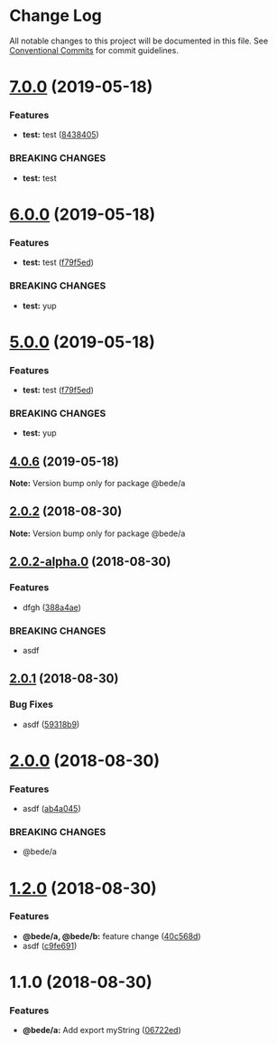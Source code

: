 # Change Log

All notable changes to this project will be documented in this file.
See [Conventional Commits](https://conventionalcommits.org) for commit guidelines.

# [7.0.0](https://github.com/CamBurris/lerna-test/compare/@bede/a@6.0.0...@bede/a@7.0.0) (2019-05-18)


### Features

* **test:** test ([8438405](https://github.com/CamBurris/lerna-test/commit/8438405))


### BREAKING CHANGES

* **test:** test






# [6.0.0](https://github.com/CamBurris/lerna-test/compare/@bede/a@4.0.6...@bede/a@6.0.0) (2019-05-18)


### Features

* **test:** test ([f79f5ed](https://github.com/CamBurris/lerna-test/commit/f79f5ed))


### BREAKING CHANGES

* **test:** yup





# [5.0.0](https://github.com/CamBurris/lerna-test/compare/@bede/a@4.0.6...@bede/a@5.0.0) (2019-05-18)


### Features

* **test:** test ([f79f5ed](https://github.com/CamBurris/lerna-test/commit/f79f5ed))


### BREAKING CHANGES

* **test:** yup






## [4.0.6](https://github.com/CamBurris/lerna-test/compare/@bede/a@2.0.2...@bede/a@4.0.6) (2019-05-18)

**Note:** Version bump only for package @bede/a






<a name="2.0.2"></a>
## [2.0.2](https://github.com/CamBurris/lerna-test/compare/@bede/a@2.0.2-alpha.0...@bede/a@2.0.2) (2018-08-30)

**Note:** Version bump only for package @bede/a





<a name="2.0.2-alpha.0"></a>
## [2.0.2-alpha.0](https://github.com/CamBurris/lerna-test/compare/@bede/a@2.0.1...@bede/a@2.0.2-alpha.0) (2018-08-30)


### Features

* dfgh ([388a4ae](https://github.com/CamBurris/lerna-test/commit/388a4ae))


### BREAKING CHANGES

* asdf





<a name="2.0.1"></a>
## [2.0.1](https://github.com/CamBurris/lerna-test/compare/@bede/a@2.0.1-alpha.0...@bede/a@2.0.1) (2018-08-30)


### Bug Fixes

* asdf ([59318b9](https://github.com/CamBurris/lerna-test/commit/59318b9))





<a name="2.0.0"></a>
# [2.0.0](https://github.com/CamBurris/lerna-test/compare/@bede/a@1.2.0...@bede/a@2.0.0) (2018-08-30)


### Features

* asdf ([ab4a045](https://github.com/CamBurris/lerna-test/commit/ab4a045))


### BREAKING CHANGES

* @bede/a





<a name="1.2.0"></a>
# [1.2.0](https://github.com/CamBurris/lerna-test/compare/@bede/a@1.1.0...@bede/a@1.2.0) (2018-08-30)


### Features

* **@bede/a, @bede/b:** feature change ([40c568d](https://github.com/CamBurris/lerna-test/commit/40c568d))
* asdf ([c9fe691](https://github.com/CamBurris/lerna-test/commit/c9fe691))





<a name="1.1.0"></a>
# 1.1.0 (2018-08-30)


### Features

* **@bede/a:** Add export myString ([06722ed](https://github.com/CamBurris/lerna-test/commit/06722ed))
